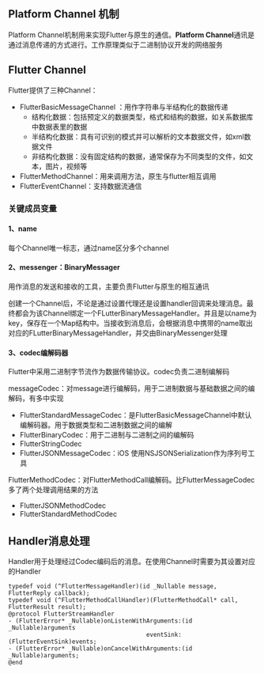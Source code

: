 ## Platform Channel 机制

Platform Channel机制用来实现Flutter与原生的通信。**Platform Channel**通讯是通过消息传递的方式进行。工作原理类似于二进制协议开发的网络服务

## Flutter Channel 

Flutter提供了三种Channel：

- FlutterBasicMessageChannel ：用作字符串与半结构化的数据传递
  - 结构化数据：包括预定义的数据类型，格式和结构的数据，如关系数据库中数据表里的数据
  - 半结构化数据：具有可识别的模式并可以解析的文本数据文件，如xml数据文件
  - 非结构化数据：没有固定结构的数据，通常保存为不同类型的文件，如文本，图片，视频等
- FlutterMethodChannel：用来调用方法，原生与flutter相互调用
- FlutterEventChannel：支持数据流通信

### 关键成员变量

#### 1、name

每个Channel唯一标志，通过name区分多个channel

#### 2、messenger：BinaryMessager

用作消息的发送和接收的工具，主要负责Flutter与原生的相互通讯

创建一个Channel后，不论是通过设置代理还是设置handler回调来处理消息。最终都会为该Channel绑定一个FLutterBinaryMessageHandler。并且是以name为key，保存在一个Map结构中。当接收到消息后，会根据消息中携带的name取出对应的FLutterBinaryMessageHandler，并交由BinaryMessenger处理

#### 3、codec编解码器

Flutter中采用二进制字节流作为数据传输协议。codec负责二进制编解码

messageCodec：对message进行编解码，用于二进制数据与基础数据之间的编解码，有多中实现

- FlutterStandardMessageCodec：是FlutterBasicMessageChannel中默认编解码器。用于数据类型和二进制数据之间的编解
- FlutterBinaryCodec：用于二进制与二进制之间的编解码
- FlutterStringCodec
- FlutterJSONMessageCodec：iOS 使用NSJSONSerialization作为序列号工具

FlutterMethodCodec：对FlutterMethodCall编解码。比FlutterMessageCodec多了两个处理调用结果的方法

- FlutterJSONMethodCodec
- FlutterStandardMethodCodec

## Handler消息处理

Handler用于处理经过Codec编码后的消息。在使用Channel时需要为其设置对应的Handler

```
typedef void (^FlutterMessageHandler)(id _Nullable message, FlutterReply callback);
typedef void (^FlutterMethodCallHandler)(FlutterMethodCall* call, FlutterResult result);
@protocol FlutterStreamHandler
- (FlutterError* _Nullable)onListenWithArguments:(id _Nullable)arguments
                                       eventSink:(FlutterEventSink)events;
- (FlutterError* _Nullable)onCancelWithArguments:(id _Nullable)arguments;
@end
```





